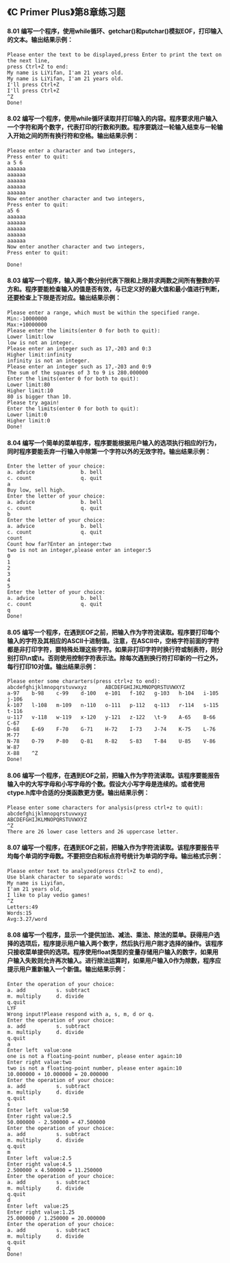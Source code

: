 ## 《C Primer Plus》第8章练习题

#### 8.01 编写一个程序，使用while循环、getchar()和putchar()模拟EOF，打印输入的文本。输出结果示例：

```
Please enter the text to be displayed,press Enter to print the text on the next line,
press Ctrl+Z to end:
My name is LiYifan, I'am 21 years old.
My name is LiYifan, I'am 21 years old.
I'll press Ctrl+Z
I'll press Ctrl+Z
^Z
Done!
```

#### 8.02 编写一个程序，使用while循环读取并打印输入的内容。程序要求用户输入一个字符和两个数字，代表打印的行数和列数。程序要跳过一轮输入结束与一轮输入开始之间的所有换行符和空格。输出结果示例：

```
Please enter a character and two integers,
Press enter to quit:
a 5 6
aaaaaa
aaaaaa
aaaaaa
aaaaaa
aaaaaa
Now enter another character and two integers,
Press enter to quit:
a5 6
aaaaaa
aaaaaa
aaaaaa
aaaaaa
aaaaaa
Now enter another character and two integers,
Press enter to quit:

Done!
```

#### 8.03 编写一个程序，输入两个数分别代表下限和上限并求两数之间所有整数的平方和。程序要能检查输入的值是否有效，与已定义好的最大值和最小值进行判断，还要检查上下限是否对应。输出结果示例：

```
Please enter a range, which must be within the specified range.
Min:-10000000
Max:+10000000
Please enter the limits(enter 0 for both to quit):
Lower limit:low
low is not an integer.
Please enter an integer such as 17,-203 and 0:3
Higher limit:infinity
infinity is not an integer.
Please enter an integer such as 17,-203 and 0:9
The sum of the squares of 3 to 9 is 280.000000
Enter the limits(enter 0 for both to quit):
Lower limit:80
Higher limit:10
80 is bigger than 10.
Please try again!
Enter the limits(enter 0 for both to quit):
Lower limit:0
Higher limit:0
Done!
```

#### 8.04 编写一个简单的菜单程序，程序要能根据用户输入的选项执行相应的行为，同时程序要能丢弃一行输入中除第一个字符以外的无效字符。输出结果示例：

```
Enter the letter of your choice:
a. advice               b. bell
c. count                q. quit
a
Buy low, sell high.
Enter the letter of your choice:
a. advice               b. bell 
c. count                q. quit 
b
Enter the letter of your choice:
a. advice               b. bell
c. count                q. quit
count
Count how far?Enter an integer:two
two is not an integer,please enter an integer:5
0
1
2
3
4
5
Enter the letter of your choice:
a. advice               b. bell
c. count                q. quit
q
Done!
```

#### 8.05 编写一个程序，在遇到EOF之前，把输入作为字符流读取。程序要打印每个输入的字符及其相应的ASCII十进制值。注意，在ASCII中，空格字符前面的字符都是非打印字符，要特殊处理这些字符。如果非打印字符时换行符或制表符，则分别打印\n或\t。否则使用控制字符表示法。除每次遇到换行符打印新的一行之外，每行打印10对值。输出结果示例：

```
Please enter some chararters(press ctrl+z to end):
abcdefghijklmnopqrstuvwxyz      ABCDEFGHIJKLMNOPQRSTUVWXYZ
a-97    b-98    c-99    d-100   e-101   f-102   g-103   h-104   i-105   j-106   
k-107   l-108   m-109   n-110   o-111   p-112   q-113   r-114   s-115   t-116   
u-117   v-118   w-119   x-120   y-121   z-122   \t-9    A-65    B-66    C-67    
D-68    E-69    F-70    G-71    H-72    I-73    J-74    K-75    L-76    M-77    
N-78    O-79    P-80    Q-81    R-82    S-83    T-84    U-85    V-86    W-87    
X-88    ^Z
Done!
```

#### 8.06 编写一个程序，在遇到EOF之前，把输入作为字符流读取。该程序要能报告输入中的大写字母和小写字母的个数。假设大小写字母是连续的。或者使用ctype.h库中合适的分类函数更方便。输出结果示例：

```
Please enter some characters for analysis(press ctrl+z to quit):
abcdefghijklmnopqrstuvwxyz
ABCDEFGHIJKLMNOPQRSTUVWXYZ
^Z
There are 26 lower case letters and 26 uppercase letter.
```

#### 8.07 编写一个程序，在遇到EOF之前，把输入作为字符流读取。该程序要报告平均每个单词的字母数。不要把空白和标点符号统计为单词的字母。输出格式示例：

```
Please enter text to analyzed(press Ctrl+Z to end),
Use blank character to separate words:
My name is Liyifan,
I'am 21 years old,
I like to play vedio games!
^Z
Letters:49
Words:15
Avg:3.27/word
```

#### 8.08 编写一个程序，显示一个提供加法、减法、乘法、除法的菜单。获得用户选择的选项后，程序提示用户输入两个数字，然后执行用户刚才选择的操作。该程序只接收菜单提供的选项。程序使用float类型的变量存储用户输入的数字，如果用户输入失败则允许再次输入。进行除法运算时，如果用户输入0作为除数，程序应提示用户重新输入一个新值。输出结果示例：

```
Enter the operation of your choice:
a. add          s. subtract
m. multiply     d. divide  
q.quit
LYF
Wrong input!Please respond with a, s, m, d or q.
Enter the operation of your choice:
a. add          s. subtract
m. multiply     d. divide
q.quit
a
Enter left  value:one
one is not a floating-point number, please enter again:10
Enter right value:two
two is not a floating-point number, please enter again:10
10.000000 + 10.000000 = 20.000000
Enter the operation of your choice:
a. add          s. subtract
m. multiply     d. divide
q.quit
s
Enter left  value:50
Enter right value:2.5
50.000000 - 2.500000 = 47.500000
Enter the operation of your choice:
a. add          s. subtract
m. multiply     d. divide
q.quit
m
Enter left  value:2.5
Enter right value:4.5
2.500000 x 4.500000 = 11.250000
Enter the operation of your choice:
a. add          s. subtract
m. multiply     d. divide
q.quit
d
Enter left  value:25
Enter right value:1.25
25.000000 / 1.250000 = 20.000000
Enter the operation of your choice:
a. add          s. subtract
m. multiply     d. divide
q.quit
q
Done!
```